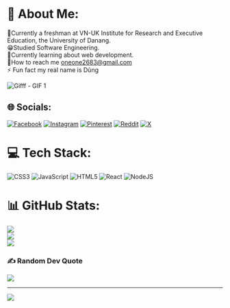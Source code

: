 # 💫 About Me:
🔭Currently a freshman at VN-UK Institute for Research and Executive Education, the University of Danang.<br>😁Studied Software Engineering.<br>🌱Currently learning about web development.<br>🍃How to reach me oneone2683@gmail.com<br>⚡ Fun fact my real name is Dũng

![Gifff - GIF 1](https://github.com/user-attachments/assets/e2f7c6c5-a396-4da5-bbb0-cdba190326d9)

## 🌐 Socials:
[![Facebook](https://img.shields.io/badge/Facebook-%231877F2.svg?logo=Facebook&logoColor=white)](https://facebook.com/taolai.nguyen.75) [![Instagram](https://img.shields.io/badge/Instagram-%23E4405F.svg?logo=Instagram&logoColor=white)](https://instagram.com/gnudjsjwjsnjddf) [![Pinterest](https://img.shields.io/badge/Pinterest-%23E60023.svg?logo=Pinterest&logoColor=white)](https://pinterest.com/JustFuckingNad) [![Reddit](https://img.shields.io/badge/Reddit-%23FF4500.svg?logo=Reddit&logoColor=white)](https://reddit.com/user/gau1gs7) [![X](https://img.shields.io/badge/X-black.svg?logo=X&logoColor=white)](https://x.com/NguyenDung_1406) 

# 💻 Tech Stack:
![CSS3](https://img.shields.io/badge/css3-%231572B6.svg?style=for-the-badge&logo=css3&logoColor=white) ![JavaScript](https://img.shields.io/badge/javascript-%23323330.svg?style=for-the-badge&logo=javascript&logoColor=%23F7DF1E) ![HTML5](https://img.shields.io/badge/html5-%23E34F26.svg?style=for-the-badge&logo=html5&logoColor=white) ![React](https://img.shields.io/badge/react-%2320232a.svg?style=for-the-badge&logo=react&logoColor=%2361DAFB) ![NodeJS](https://img.shields.io/badge/node.js-6DA55F?style=for-the-badge&logo=node.js&logoColor=white)
# 📊 GitHub Stats:
![](https://github-readme-stats.vercel.app/api?username=Nad1406&theme=blue_navy&hide_border=false&include_all_commits=false&count_private=false)<br/>
![](https://github-readme-streak-stats.herokuapp.com/?user=Nad1406&theme=blue_navy&hide_border=false)<br/>
![](https://github-readme-stats.vercel.app/api/top-langs/?username=Nad1406&theme=blue_navy&hide_border=false&include_all_commits=false&count_private=false&layout=compact)

### ✍️ Random Dev Quote
![](https://quotes-github-readme.vercel.app/api?type=vetical&theme=tokyonight)

---
[![](https://visitcount.itsvg.in/api?id=Nad1406&icon=2&color=1)](https://visitcount.itsvg.in)

<!-- Proudly created with GPRM ( https://gprm.itsvg.in ) -->
